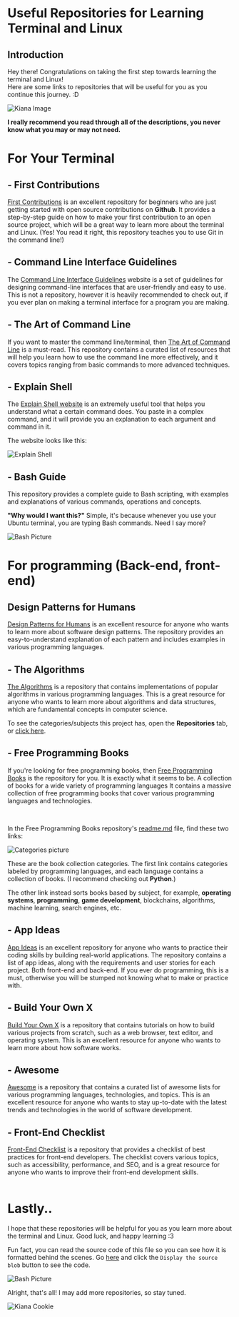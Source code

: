 # Useful Repositories for Learning Terminal and Linux
## Introduction
Hey there! Congratulations on taking the first step towards learning the terminal and Linux! <br>Here are some links to repositories that will be useful for you as you continue this journey. :D 

<img src="images/kiana.png" alt="Kiana Image" style="max-width: 20%;">

<b>I really recommend you read through all of the descriptions, you never know what you may or may not need.</b>

# For Your Terminal

## - First Contributions
[First Contributions](https://github.com/firstcontributions/first-contributions) is an excellent repository for beginners who are just getting started with open source contributions on <b>Github</b>. It provides a step-by-step guide on how to make your first contribution to an open source project, which will be a great way to learn more about the terminal and Linux.
(Yes! You read it right, this repository teaches you to use Git in the command line!)
<br>

## - Command Line Interface Guidelines
The [Command Line Interface Guidelines](https://clig.dev) website is a set of guidelines for designing command-line interfaces that are user-friendly and easy to use. This is not a repository, however it is heavily recommended to check out, if you ever plan on making a terminal interface for a program you are making.


## - The Art of Command Line
If you want to master the command line/terminal, then [The Art of Command Line](https://github.com/jlevy/the-art-of-command-line) is a must-read. This repository contains a curated list of resources that will help you learn how to use the command line more effectively, and it covers topics ranging from basic commands to more advanced techniques.

## - Explain Shell
The [Explain Shell website](https://explainshell.com) is an extremely useful tool that helps you understand what a certain command does. You paste in a complex command, and it will provide you an explanation to each argument and command in it.

The website looks like this:

![Explain Shell](images/explainshell.png?raw=true)

## - Bash Guide

This repository provides a complete guide to Bash scripting, with examples and explanations of various commands, operations and concepts.

<b>"Why would I want this?"</b> Simple, it's because whenever you use your Ubuntu terminal, you are typing Bash commands. Need I say more?

![Bash Picture](images/bash.png?raw=true)

# For programming (Back-end, front-end)

## Design Patterns for Humans
[Design Patterns for Humans](https://github.com/kamranahmedse/design-patterns-for-humans) is an excellent resource for anyone who wants to learn more about software design patterns. The repository provides an easy-to-understand explanation of each pattern and includes examples in various programming languages.

## -  The Algorithms
[The Algorithms](https://github.com/TheAlgorithms) is a repository that contains implementations of popular algorithms in various programming languages. This is a great resource for anyone who wants to learn more about algorithms and data structures, which are fundamental concepts in computer science.

To see the categories/subjects this project has, open the <b>Repositories</b> tab, or [click here](https://github.com/orgs/TheAlgorithms/repositories).

## -  Free Programming Books
If you're looking for free programming books, then [Free Programming Books](https://github.com/EbookFoundation/free-programming-books) is the repository for you. It is exactly what it seems to be. A collection of books for a wide variety of programming languages It contains a massive collection of free programming books that cover various programming languages and technologies.

<br>

In the Free Programming Books repository's [readme.md](https://github.com/EbookFoundation/free-programming-books#resources) file, find these two links:

![Categories picture](images/ebookscategories.png?raw=true)

These are the book collection categories. The first link contains categories labeled by programming languages, and each language contains a collection of books. (I recommend checking out <b>Python</b>.)

The other link instead sorts books based by subject, for example, <b>operating systems</b>, <b>programming</b>, <b>game development</b>, blockchains, algorithms, machine learning, search engines, etc.

## - App Ideas
[App Ideas](https://github.com/florinpop17/app-ideas) is an excellent repository for anyone who wants to practice their coding skills by building real-world applications. The repository contains a list of app ideas, along with the requirements and user stories for each project. Both front-end and back-end. If you ever do programming, this is a must, otherwise you will be stumped not knowing what to make or practice with.

## - Build Your Own X
[Build Your Own X](https://github.com/codecrafters-io/build-your-own-x) is a repository that contains tutorials on how to build various projects from scratch, such as a web browser, text editor, and operating system. This is an excellent resource for anyone who wants to learn more about how software works.

## - Awesome
[Awesome](https://github.com/sindresorhus/awesome) is a repository that contains a curated list of awesome lists for various programming languages, technologies, and topics. This is an excellent resource for anyone who wants to stay up-to-date with the latest trends and technologies in the world of software development.

## - Front-End Checklist
[Front-End Checklist](https://github.com/thedaviddias/Front-End-Checklist) is a repository that provides a checklist of best practices for front-end developers. The checklist covers various topics, such as accessibility, performance, and SEO, and is a great resource for anyone who wants to improve their front-end development skills.
<br/><br/>

# Lastly..
I hope that these repositories will be helpful for you as you learn more about the terminal and Linux. Good luck, and happy learning :3

Fun fact, you can read the source code of this file so you can see how it is formatted behind the scenes. Go [here](https://github.com/Sakawopzu/useful-repo-collection/blob/main/README.md) and click the `Display the source blob` button to see the code.


![Bash Picture](images/sourceblob.png?raw=true)

Alright, that's all! I may add more repositories, so stay tuned.

<img src="images/kiana-cookie.gif" alt="Kiana Cookie" style="max-width: 25%;">
